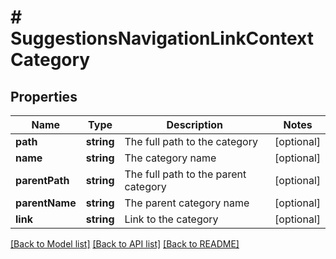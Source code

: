 # # SuggestionsNavigationLinkContextCategory

## Properties

Name | Type | Description | Notes
------------ | ------------- | ------------- | -------------
**path** | **string** | The full path to the category | [optional]
**name** | **string** | The category name | [optional]
**parentPath** | **string** | The full path to the parent category | [optional]
**parentName** | **string** | The parent category name | [optional]
**link** | **string** | Link to the category | [optional]

[[Back to Model list]](../../README.md#models) [[Back to API list]](../../README.md#endpoints) [[Back to README]](../../README.md)
